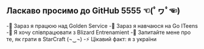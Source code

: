 ## Ласкаво просимо до GitHub 5555 ☜(ﾟヮﾟ☜)

-🔭 Зараз я працюю над Golden Service
-🌱 Зараз я навчаюся на Go ITeens
-👯 Я хочу співпрацювати з Blizard Entrenamient
-💬 Запитайте мене про те, як грати в StarCraft (¬‿¬)
-⚡ Цікавий факт: я з україни
